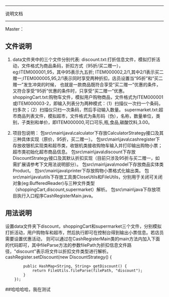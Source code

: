****************************************************
说明文档
****************************************************

Master：

## 文件说明

1. data文件夹中的三个文件分别代表:
		discount.txt:打折信息文件，模拟打折活动，文件格式为商品条码，折扣方式（95折/买二赠一），eg:ITEM000001,95，其中95表示九五折;
		             ITEM000002,2/1,其中2/1表示买二赠一;ITEM000005,95,2/1表示同时享受两种折扣，店员设置当“95折”和“买二赠一”发生冲突的时候，
		             也就是一款商品既符合享受“买二赠一”优惠的条件，又符合享受“95折”优惠的条件时，只享受“买二赠一”优惠。
		shoppingCart.txt:购物车文件，模拟用户购物商品，文件格式为ITEM000001或ITEM000003-2，即输入列表分为两种模式：（1）扫描仪一次扫一个条码，扫多次；（2）扫描仪只扫一次条码，然后手动输入数量。
		supermarket.txt:超市商品列表文件，模拟超市，文件格式为条形码（伪），名称，数量单位，类别，子类别和单价，即ITEM000000,可口可乐,瓶,食品,碳酸饮料,3.00。

2. 项目包说明：
        包src\main\java\calculator下存放CalculatorStrategy接口及其三种具体实现（原价，95折，买二赠一）。
        包src\main\java\cashregister下存放收银机实现类和超市类，收银机类接收购物车输入并打印输出购物小票；超市类初始化超市商品信息。
        包src\main\java\discount下存放DiscountStrategy接口及其默认折扣实现（目前只涉及95折与买二赠一，如需扩展请参考下文用法说明部分）。
		包src\main\java\model下存放商品实体类Product。
		包src\main\java\printer下存放购物小票格式化输出类。
		包src\main\java\utils下存放工具类CloseUtils和FileUtils，分别用于关闭可关闭对象(eg:BufferedReader)与三种文件类型（shoppingCart,discount,supermarket）解析。
		包src\main\java下存放项目执行入口程序CashRegisterMain.java。

## 用法说明

设置data文件夹下discount，shoppingCart和supermarket三个文件，分别模拟打折活动，用户购物车和超市，然后执行即可在控制台得到输出小票信息。若店员需要设置优惠活动，
则可以通过在CashRegisterMain类的main方法内加入下面的代码即可，其中fileParse方法的参数filePath为折扣信息文件路径，"discount"表示将文件以折扣文件类型进行解析。
		cashRegister.setDiscount(new DiscountStrategy() {

			public HashMap<String, String> getDiscount() {
                return FileUtils.fileParse(filePath, "discount");
            }
		});
		
##哈哈哈哈，我在测试	
